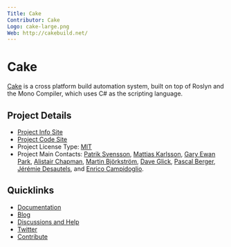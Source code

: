 ```yaml
---
Title: Cake
Contributor: Cake
Logo: cake-large.png
Web: http://cakebuild.net/
---
```

# Cake

[Cake](https://cakebuild.net/) is a cross platform build automation system, 
built on top of Roslyn and the Mono Compiler, which uses C# as the scripting language.

## Project Details

* [Project Info Site](https://cakebuild.net)
* [Project Code Site](https://github.com/cake-build)
* Project License Type: [MIT](https://github.com/cake-build/cake/blob/develop/LICENSE)
* Project Main Contacts: [Patrik Svensson](https://github.com/patriksvensson), [Mattias Karlsson](https://github.com/devlead), [Gary Ewan Park](https://github.com/gep13), [Alistair Chapman](https://github.com/agc93), [Martin Björkström](https://github.com/mholo65), [Dave Glick](https://github.com/daveaglick), [Pascal Berger](https://github.com/pascalberger), [Jérémie Desautels](https://github.com/jericho), and [Enrico Campidoglio](https://github.com/ecampidoglio).

## Quicklinks

* [Documentation](https://cakebuild.net/docs)
* [Blog](https://cakebuild.net/blog)
* [Discussions and Help](https://gitter.im/cake-build/cake)
* [Twitter](https://twitter.com/cakebuildnet)
* [Contribute](https://github.com/cake-build/cake/blob/develop/CONTRIBUTING.md)
